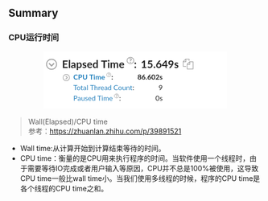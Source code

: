 
## Summary
### CPU运行时间
<div align="center">
<img src="./pic/1.png">
</div>

> Wall(Elapsed)/CPU time  
参考：https://zhuanlan.zhihu.com/p/39891521

- Wall time:从计算开始到计算结束等待的时间。
- CPU time：衡量的是CPU用来执行程序的时间。当软件使用一个线程时，由于需要等待IO完成或者用户输入等原因，CPU并不总是100%被使用，这导致CPU time一般比wall time小。当我们使用多线程的时候，程序的CPU time是各个线程的CPU time之和。

> 